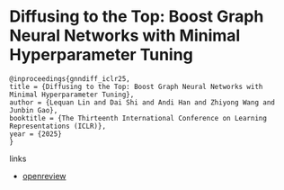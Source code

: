# Diffusing to the Top: Boost Graph Neural Networks with Minimal Hyperparameter Tuning

```
@inproceedings{gnndiff_iclr25,
title = {Diffusing to the Top: Boost Graph Neural Networks with Minimal Hyperparameter Tuning},
author = {Lequan Lin and Dai Shi and Andi Han and Zhiyong Wang and Junbin Gao},
booktitle = {The Thirteenth International Conference on Learning Representations (ICLR)},
year = {2025}
}
```

links
- [openreview](https://openreview.net/forum?id=D756s2YQ6b)
